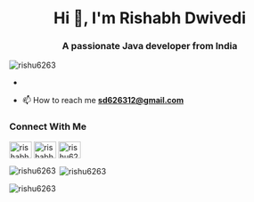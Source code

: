 <h1 align="center">Hi 👋, I'm Rishabh Dwivedi</h1>
<h3 align="center">A passionate Java developer from India</h3>

<p align="left"> <img src="https://komarev.com/ghpvc/?username=rishu6263&label=Profile%20views&color=0e75b6&style=flat" alt="rishu6263" /> </p>

- 

- 📫 How to reach me **sd626312@gmail.com**
<h3>Connect With Me </h3>
<p align="left">
<a href="https://twitter.com/rishabhd626312" target="blank"><img align="center" src="https://raw.githubusercontent.com/codemaker2015/github-profile-readme-generator/master/src/images/icons/Social/twitter.svg" alt="rishabhd626312" height="30" width="40" /></a>
<a href="https://linkedin.com/in/rk-dwivedi" target="blank"><img align="center" src="https://raw.githubusercontent.com/codemaker2015/github-profile-readme-generator/master/src/images/icons/Social/linked-in-alt.svg" alt="rishabh-dwivedi" height="30" width="40" /></a>
<a href="https://www.leetcode.com/rishu6159" target="blank"><img align="center" src="https://raw.githubusercontent.com/codemaker2015/github-profile-readme-generator/master/src/images/icons/Social/leet-code.svg" alt="rishu6263" height="30" width="40" /></a>
</p>

<p><img align="left" src="https://github-readme-stats.vercel.app/api/top-langs?username=rishu6263&show_icons=true&locale=en&layout=compact" alt="rishu6263" /></p>

<p>&nbsp;<img align="center" src="https://github-readme-stats.vercel.app/api?username=rishu6263&show_icons=true&locale=en" alt="rishu6263" /></p>

<p><img align="center" src="https://github-readme-streak-stats.herokuapp.com/?user=rishu6263&" alt="rishu6263" /></p>
